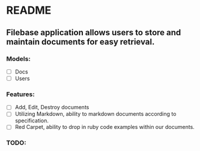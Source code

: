 # README

## Filebase application allows users to store and maintain documents for easy retrieval.

### Models:
- [ ] Docs
- [ ] Users

### Features:
- [ ] Add, Edit, Destroy documents
- [ ] Utilizing Markdown, ability to markdown documents according to specification.
- [ ] Red Carpet, ability to drop in ruby code examples within our documents.

### TODO:
